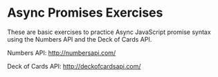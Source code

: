 # Async Promises Exercises

These are basic exercises to practice Async JavaScript promise syntax using the Numbers API and the Deck of Cards API.

Numbers API: http://numbersapi.com/

Deck of Cards API: http://deckofcardsapi.com/

